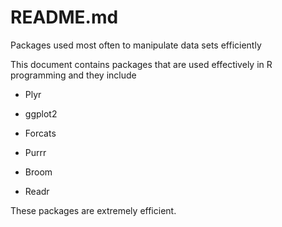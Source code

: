 # README.md
Packages used most often to manipulate data sets efficiently

This document contains packages that are used effectively in R programming and they include

- Plyr

- ggplot2

- Forcats

- Purrr

- Broom

- Readr

These packages are extremely efficient.

